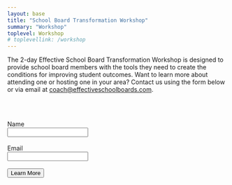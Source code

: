 ```yaml
---
layout: base
title: "School Board Transformation Workshop"
summary: "Workshop"
toplevel: Workshop
# toplevellink: /workshop
---
```


The 2-day Effective School Board Transformation Workshop is designed to provide school board members with the tools they need to create the conditions for improving student outcomes. Want to learn more about attending one or hosting one in your area? Contact us using the form below or via email at <a href="mailto:coach@effectiveschoolboards.com">coach@effectiveschoolboards.com</a>.


<br/><br/>

<form action="https://formspree.io/f/xayzdydv" method="POST"> 
  Name<br/><input type="text" value="" name="name"><br/><br/>
  Email<br/><input type="text" value="" name="email"><br/><br/>
  <button type="submit">Learn More</button> 
  <input type="hidden" value="esb.com transformation workshop" name="form">
</form>
